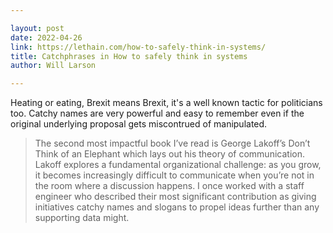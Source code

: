 ```yaml
---

layout: post
date: 2022-04-26
link: https://lethain.com/how-to-safely-think-in-systems/
title: Catchphrases in How to safely think in systems
author: Will Larson

---
```



Heating or eating, Brexit means Brexit, it's a well known tactic for politicians too. Catchy names are very powerful and easy to remember even if the original underlying proposal gets miscontrued of manipulated.

> The second most impactful book I’ve read is George Lakoff’s Don’t Think of an Elephant which lays out his theory of communication. Lakoff explores a fundamental organizational challenge: as you grow, it becomes increasingly difficult to communicate when you’re not in the room where a discussion happens. I once worked with a staff engineer who described their most significant contribution as giving initiatives catchy names and slogans to propel ideas further than any supporting data might.
